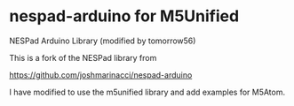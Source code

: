 nespad-arduino for M5Unified
==============

NESPad Arduino Library (modified by tomorrow56)

This is a fork of the NESPad library from 

https://github.com/joshmarinacci/nespad-arduino

I have modified to use the m5unified library and add examples for M5Atom.

